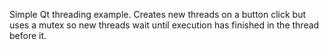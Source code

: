 Simple Qt threading example. Creates new threads on a button click but uses a mutex so new
threads wait until execution has finished in the thread before it.

<img href="https://github.com/kens-git/Qt_Threading/blob/master/screenshot.png"></img>